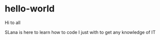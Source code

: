 # hello-world

Hi to all

SLana is here to learn how to code
I just with to get any knowledge of IT
